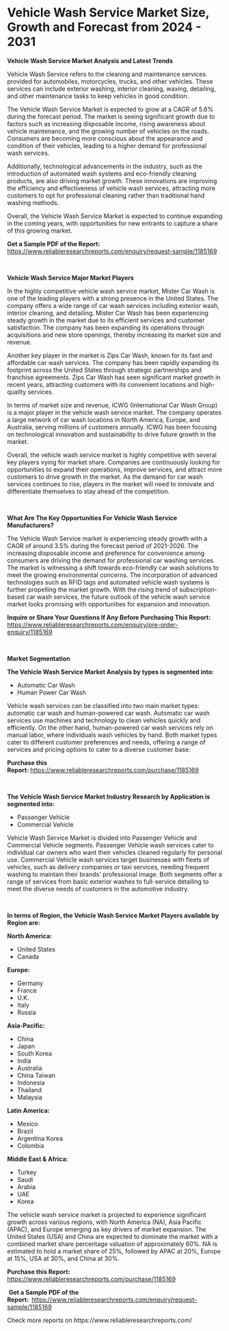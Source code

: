 <p><h1>Vehicle Wash Service Market Size, Growth and Forecast from 2024 - 2031</h1></p><p><strong>Vehicle Wash Service Market Analysis and Latest Trends</strong></p>
<p><p>Vehicle Wash Service refers to the cleaning and maintenance services provided for automobiles, motorcycles, trucks, and other vehicles. These services can include exterior washing, interior cleaning, waxing, detailing, and other maintenance tasks to keep vehicles in good condition.</p><p>The Vehicle Wash Service Market is expected to grow at a CAGR of 5.6% during the forecast period. The market is seeing significant growth due to factors such as increasing disposable income, rising awareness about vehicle maintenance, and the growing number of vehicles on the roads. Consumers are becoming more conscious about the appearance and condition of their vehicles, leading to a higher demand for professional wash services.</p><p>Additionally, technological advancements in the industry, such as the introduction of automated wash systems and eco-friendly cleaning products, are also driving market growth. These innovations are improving the efficiency and effectiveness of vehicle wash services, attracting more customers to opt for professional cleaning rather than traditional hand washing methods.</p><p>Overall, the Vehicle Wash Service Market is expected to continue expanding in the coming years, with opportunities for new entrants to capture a share of this growing market.</p></p>
<p><strong>Get a Sample PDF of the Report:&nbsp;</strong> <a href="https://www.reliableresearchreports.com/enquiry/request-sample/1185169">https://www.reliableresearchreports.com/enquiry/request-sample/1185169</a></p>
<p>&nbsp;</p>
<p><strong>Vehicle Wash Service Major Market Players</strong></p>
<p><p>In the highly competitive vehicle wash service market, Mister Car Wash is one of the leading players with a strong presence in the United States. The company offers a wide range of car wash services including exterior wash, interior cleaning, and detailing. Mister Car Wash has been experiencing steady growth in the market due to its efficient services and customer satisfaction. The company has been expanding its operations through acquisitions and new store openings, thereby increasing its market size and revenue.</p><p>Another key player in the market is Zips Car Wash, known for its fast and affordable car wash services. The company has been rapidly expanding its footprint across the United States through strategic partnerships and franchise agreements. Zips Car Wash has seen significant market growth in recent years, attracting customers with its convenient locations and high-quality services.</p><p>In terms of market size and revenue, ICWG (International Car Wash Group) is a major player in the vehicle wash service market. The company operates a large network of car wash locations in North America, Europe, and Australia, serving millions of customers annually. ICWG has been focusing on technological innovation and sustainability to drive future growth in the market.</p><p>Overall, the vehicle wash service market is highly competitive with several key players vying for market share. Companies are continuously looking for opportunities to expand their operations, improve services, and attract more customers to drive growth in the market. As the demand for car wash services continues to rise, players in the market will need to innovate and differentiate themselves to stay ahead of the competition.</p></p>
<p>&nbsp;</p>
<p><strong>What Are The Key Opportunities For Vehicle Wash Service Manufacturers?</strong></p>
<p><p>The Vehicle Wash Service market is experiencing steady growth with a CAGR of around 3.5% during the forecast period of 2021-2026. The increasing disposable income and preference for convenience among consumers are driving the demand for professional car washing services. The market is witnessing a shift towards eco-friendly car wash solutions to meet the growing environmental concerns. The incorporation of advanced technologies such as RFID tags and automated vehicle wash systems is further propelling the market growth. With the rising trend of subscription-based car wash services, the future outlook of the vehicle wash service market looks promising with opportunities for expansion and innovation.</p></p>
<p><strong>Inquire or Share Your Questions If Any Before Purchasing This Report:</strong> <a href="https://www.reliableresearchreports.com/enquiry/pre-order-enquiry/1185169">https://www.reliableresearchreports.com/enquiry/pre-order-enquiry/1185169</a></p>
<p>&nbsp;</p>
<p><strong>Market Segmentation</strong></p>
<p><strong>The Vehicle Wash Service Market Analysis by types is segmented into:</strong></p>
<p><ul><li>Automatic Car Wash</li><li>Human Power Car Wash</li></ul></p>
<p><p>Vehicle wash services can be classified into two main market types: automatic car wash and human-powered car wash. Automatic car wash services use machines and technology to clean vehicles quickly and efficiently. On the other hand, human-powered car wash services rely on manual labor, where individuals wash vehicles by hand. Both market types cater to different customer preferences and needs, offering a range of services and pricing options to cater to a diverse customer base.</p></p>
<p><strong>Purchase this Report:&nbsp;</strong><a href="https://www.reliableresearchreports.com/purchase/1185169">https://www.reliableresearchreports.com/purchase/1185169</a></p>
<p>&nbsp;</p>
<p><strong>The Vehicle Wash Service Market Industry Research by Application is segmented into:</strong></p>
<p><ul><li>Passenger Vehicle</li><li>Commercial Vehicle</li></ul></p>
<p><p>Vehicle Wash Service Market is divided into Passenger Vehicle and Commercial Vehicle segments. Passenger Vehicle wash services cater to individual car owners who want their vehicles cleaned regularly for personal use. Commercial Vehicle wash services target businesses with fleets of vehicles, such as delivery companies or taxi services, needing frequent washing to maintain their brands' professional image. Both segments offer a range of services from basic exterior washes to full-service detailing to meet the diverse needs of customers in the automotive industry.</p></p>
<p>&nbsp;</p>
<p><strong>In terms of Region, the Vehicle Wash Service Market Players available by Region are:</strong></p>
<p>
    <p> <strong> North America: </strong>
        <ul>
            <li>United States</li>
            <li>Canada</li>
        </ul>
        </p> 
    <p> <strong> Europe: </strong>
        <ul>
            <li>Germany</li>
            <li>France</li>
            <li>U.K.</li>
            <li>Italy</li>
            <li>Russia</li>
        </ul>
        </p> 
    <p> <strong> Asia-Pacific: </strong>
        <ul>
            <li>China</li>
            <li>Japan</li>
            <li>South Korea</li>
            <li>India</li>
            <li>Australia</li>
            <li>China Taiwan</li>
            <li>Indonesia</li>
            <li>Thailand</li>
            <li>Malaysia</li>
        </ul>
        </p> 
    <p> <strong> Latin America: </strong>
        <ul>
            <li>Mexico</li>
            <li>Brazil</li>
            <li>Argentina Korea</li>
            <li>Colombia</li>
        </ul>
        </p> 
    <p> <strong> Middle East & Africa: </strong>
        <ul>
            <li>Turkey</li>
            <li>Saudi</li>
            <li>Arabia</li>
            <li>UAE</li>
            <li>Korea</li>
        </ul>
    </p>
    </p>
<p><p>The vehicle wash service market is projected to experience significant growth across various regions, with North America (NA), Asia Pacific (APAC), and Europe emerging as key drivers of market expansion. The United States (USA) and China are expected to dominate the market with a combined market share percentage valuation of approximately 60%. NA is estimated to hold a market share of 25%, followed by APAC at 20%, Europe at 15%, USA at 30%, and China at 30%.</p></p>
<p><strong>Purchase this Report: </strong><a href="https://www.reliableresearchreports.com/purchase/1185169">https://www.reliableresearchreports.com/purchase/1185169</a></p>
<p>&nbsp;<strong>Get a Sample PDF of the Report:&nbsp;&nbsp;</strong><a href="https://www.reliableresearchreports.com/enquiry/request-sample/1185169">https://www.reliableresearchreports.com/enquiry/request-sample/1185169</a></p>
<p><strong></strong></p>
<p>Check more reports on https://www.reliableresearchreports.com/</p>
